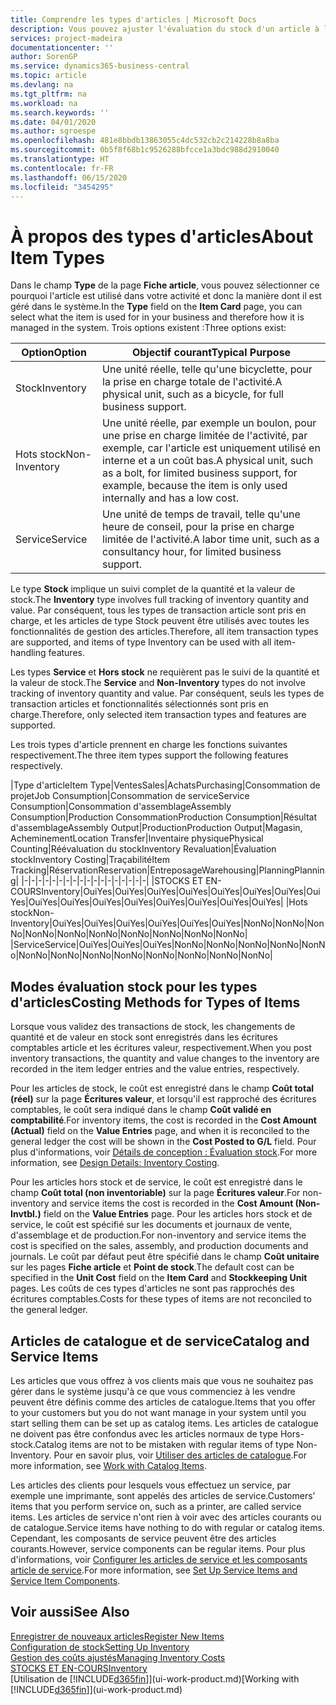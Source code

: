 ```yaml
---
title: Comprendre les types d'articles | Microsoft Docs
description: Vous pouvez ajuster l'évaluation du stock d'un article à l'aide des méthodes FIFO ou d'évaluation stock moyen, par exemple, lorsque les coûts article sont modifiés pour des motifs autres que les transactions.
services: project-madeira
documentationcenter: ''
author: SorenGP
ms.service: dynamics365-business-central
ms.topic: article
ms.devlang: na
ms.tgt_pltfrm: na
ms.workload: na
ms.search.keywords: ''
ms.date: 04/01/2020
ms.author: sgroespe
ms.openlocfilehash: 481e8bbdb13863055c4dc532cb2c214228b8a8ba
ms.sourcegitcommit: 0b5f8f68b1c9526288bfcce1a3bdc988d2910040
ms.translationtype: HT
ms.contentlocale: fr-FR
ms.lasthandoff: 06/15/2020
ms.locfileid: "3454295"
---
```

# <a name="about-item-types"></a><span data-ttu-id="c9fc9-103">À propos des types d'articles</span><span class="sxs-lookup"><span data-stu-id="c9fc9-103">About Item Types</span></span>
<span data-ttu-id="c9fc9-104">Dans le champ **Type** de la page **Fiche article**, vous pouvez sélectionner ce pourquoi l'article est utilisé dans votre activité et donc la manière dont il est géré dans le système.</span><span class="sxs-lookup"><span data-stu-id="c9fc9-104">In the **Type** field on the **Item Card** page, you can select what the item is used for in your business and therefore how it is managed in the system.</span></span> <span data-ttu-id="c9fc9-105">Trois options existent :</span><span class="sxs-lookup"><span data-stu-id="c9fc9-105">Three options exist:</span></span>

|<span data-ttu-id="c9fc9-106">Option</span><span class="sxs-lookup"><span data-stu-id="c9fc9-106">Option</span></span>|<span data-ttu-id="c9fc9-107">Objectif courant</span><span class="sxs-lookup"><span data-stu-id="c9fc9-107">Typical Purpose</span></span>|
|------|-----------|
|<span data-ttu-id="c9fc9-108">Stock</span><span class="sxs-lookup"><span data-stu-id="c9fc9-108">Inventory</span></span>|<span data-ttu-id="c9fc9-109">Une unité réelle, telle qu'une bicyclette, pour la prise en charge totale de l'activité.</span><span class="sxs-lookup"><span data-stu-id="c9fc9-109">A physical unit, such as a bicycle, for full business support.</span></span>|
|<span data-ttu-id="c9fc9-110">Hots stock</span><span class="sxs-lookup"><span data-stu-id="c9fc9-110">Non-Inventory</span></span>|<span data-ttu-id="c9fc9-111">Une unité réelle, par exemple un boulon, pour une prise en charge limitée de l'activité, par exemple, car l'article est uniquement utilisé en interne et a un coût bas.</span><span class="sxs-lookup"><span data-stu-id="c9fc9-111">A physical unit, such as a bolt, for limited business support, for example, because the item is only used internally and has a low cost.</span></span>|
|<span data-ttu-id="c9fc9-112">Service</span><span class="sxs-lookup"><span data-stu-id="c9fc9-112">Service</span></span>|<span data-ttu-id="c9fc9-113">Une unité de temps de travail, telle qu'une heure de conseil, pour la prise en charge limitée de l'activité.</span><span class="sxs-lookup"><span data-stu-id="c9fc9-113">A labor time unit, such as a consultancy hour, for limited business support.</span></span>|

<span data-ttu-id="c9fc9-114">Le type **Stock** implique un suivi complet de la quantité et la valeur de stock.</span><span class="sxs-lookup"><span data-stu-id="c9fc9-114">The **Inventory** type involves full tracking of inventory quantity and value.</span></span> <span data-ttu-id="c9fc9-115">Par conséquent, tous les types de transaction article sont pris en charge, et les articles de type Stock peuvent être utilisés avec toutes les fonctionnalités de gestion des articles.</span><span class="sxs-lookup"><span data-stu-id="c9fc9-115">Therefore, all item transaction types are supported, and items of type Inventory can be used with all item-handling features.</span></span>

<span data-ttu-id="c9fc9-116">Les types **Service** et **Hors stock** ne requièrent pas le suivi de la quantité et la valeur de stock.</span><span class="sxs-lookup"><span data-stu-id="c9fc9-116">The **Service** and **Non-Inventory** types do not involve tracking of inventory quantity and value.</span></span> <span data-ttu-id="c9fc9-117">Par conséquent, seuls les types de transaction articles et fonctionnalités sélectionnés sont pris en charge.</span><span class="sxs-lookup"><span data-stu-id="c9fc9-117">Therefore, only selected item transaction types and features are supported.</span></span>

<span data-ttu-id="c9fc9-118">Les trois types d'article prennent en charge les fonctions suivantes respectivement.</span><span class="sxs-lookup"><span data-stu-id="c9fc9-118">The three item types support the following features respectively.</span></span>

|<span data-ttu-id="c9fc9-119">Type d'article</span><span class="sxs-lookup"><span data-stu-id="c9fc9-119">Item Type</span></span>|<span data-ttu-id="c9fc9-120">Ventes</span><span class="sxs-lookup"><span data-stu-id="c9fc9-120">Sales</span></span>|<span data-ttu-id="c9fc9-121">Achats</span><span class="sxs-lookup"><span data-stu-id="c9fc9-121">Purchasing</span></span>|<span data-ttu-id="c9fc9-122">Consommation de projet</span><span class="sxs-lookup"><span data-stu-id="c9fc9-122">Job Consumption</span></span>|<span data-ttu-id="c9fc9-123">Consommation de service</span><span class="sxs-lookup"><span data-stu-id="c9fc9-123">Service Consumption</span></span>|<span data-ttu-id="c9fc9-124">Consommation d'assemblage</span><span class="sxs-lookup"><span data-stu-id="c9fc9-124">Assembly Consumption</span></span>|<span data-ttu-id="c9fc9-125">Production Consommation</span><span class="sxs-lookup"><span data-stu-id="c9fc9-125">Production Consumption</span></span>|<span data-ttu-id="c9fc9-126">Résultat d'assemblage</span><span class="sxs-lookup"><span data-stu-id="c9fc9-126">Assembly Output</span></span>|<span data-ttu-id="c9fc9-127">Production</span><span class="sxs-lookup"><span data-stu-id="c9fc9-127">Production Output</span></span>|<span data-ttu-id="c9fc9-128">Magasin, Acheminement</span><span class="sxs-lookup"><span data-stu-id="c9fc9-128">Location Transfer</span></span>|<span data-ttu-id="c9fc9-129">Inventaire physique</span><span class="sxs-lookup"><span data-stu-id="c9fc9-129">Physical Counting</span></span>|<span data-ttu-id="c9fc9-130">Réévaluation du stock</span><span class="sxs-lookup"><span data-stu-id="c9fc9-130">Inventory Revaluation</span></span>|<span data-ttu-id="c9fc9-131">Évaluation stock</span><span class="sxs-lookup"><span data-stu-id="c9fc9-131">Inventory Costing</span></span>|<span data-ttu-id="c9fc9-132">Traçabilité</span><span class="sxs-lookup"><span data-stu-id="c9fc9-132">Item Tracking</span></span>|<span data-ttu-id="c9fc9-133">Réservation</span><span class="sxs-lookup"><span data-stu-id="c9fc9-133">Reservation</span></span>|<span data-ttu-id="c9fc9-134">Entreposage</span><span class="sxs-lookup"><span data-stu-id="c9fc9-134">Warehousing</span></span>|<span data-ttu-id="c9fc9-135">Planning</span><span class="sxs-lookup"><span data-stu-id="c9fc9-135">Planning</span></span>|
|-|-|-|-|-|-|-|-|-|-|-|-|-|-|-|-|-|-|
|<span data-ttu-id="c9fc9-136">STOCKS ET EN-COURS</span><span class="sxs-lookup"><span data-stu-id="c9fc9-136">Inventory</span></span>|<span data-ttu-id="c9fc9-137">Oui</span><span class="sxs-lookup"><span data-stu-id="c9fc9-137">Yes</span></span>|<span data-ttu-id="c9fc9-138">Oui</span><span class="sxs-lookup"><span data-stu-id="c9fc9-138">Yes</span></span>|<span data-ttu-id="c9fc9-139">Oui</span><span class="sxs-lookup"><span data-stu-id="c9fc9-139">Yes</span></span>|<span data-ttu-id="c9fc9-140">Oui</span><span class="sxs-lookup"><span data-stu-id="c9fc9-140">Yes</span></span>|<span data-ttu-id="c9fc9-141">Oui</span><span class="sxs-lookup"><span data-stu-id="c9fc9-141">Yes</span></span>|<span data-ttu-id="c9fc9-142">Oui</span><span class="sxs-lookup"><span data-stu-id="c9fc9-142">Yes</span></span>|<span data-ttu-id="c9fc9-143">Oui</span><span class="sxs-lookup"><span data-stu-id="c9fc9-143">Yes</span></span>|<span data-ttu-id="c9fc9-144">Oui</span><span class="sxs-lookup"><span data-stu-id="c9fc9-144">Yes</span></span>|<span data-ttu-id="c9fc9-145">Oui</span><span class="sxs-lookup"><span data-stu-id="c9fc9-145">Yes</span></span>|<span data-ttu-id="c9fc9-146">Oui</span><span class="sxs-lookup"><span data-stu-id="c9fc9-146">Yes</span></span>|<span data-ttu-id="c9fc9-147">Oui</span><span class="sxs-lookup"><span data-stu-id="c9fc9-147">Yes</span></span>|<span data-ttu-id="c9fc9-148">Oui</span><span class="sxs-lookup"><span data-stu-id="c9fc9-148">Yes</span></span>|<span data-ttu-id="c9fc9-149">Oui</span><span class="sxs-lookup"><span data-stu-id="c9fc9-149">Yes</span></span>|<span data-ttu-id="c9fc9-150">Oui</span><span class="sxs-lookup"><span data-stu-id="c9fc9-150">Yes</span></span>|<span data-ttu-id="c9fc9-151">Oui</span><span class="sxs-lookup"><span data-stu-id="c9fc9-151">Yes</span></span>|<span data-ttu-id="c9fc9-152">Oui</span><span class="sxs-lookup"><span data-stu-id="c9fc9-152">Yes</span></span>|
|<span data-ttu-id="c9fc9-153">Hots stock</span><span class="sxs-lookup"><span data-stu-id="c9fc9-153">Non-Inventory</span></span>|<span data-ttu-id="c9fc9-154">Oui</span><span class="sxs-lookup"><span data-stu-id="c9fc9-154">Yes</span></span>|<span data-ttu-id="c9fc9-155">Oui</span><span class="sxs-lookup"><span data-stu-id="c9fc9-155">Yes</span></span>|<span data-ttu-id="c9fc9-156">Oui</span><span class="sxs-lookup"><span data-stu-id="c9fc9-156">Yes</span></span>|<span data-ttu-id="c9fc9-157">Oui</span><span class="sxs-lookup"><span data-stu-id="c9fc9-157">Yes</span></span>|<span data-ttu-id="c9fc9-158">Oui</span><span class="sxs-lookup"><span data-stu-id="c9fc9-158">Yes</span></span>|<span data-ttu-id="c9fc9-159">Oui</span><span class="sxs-lookup"><span data-stu-id="c9fc9-159">Yes</span></span>|<span data-ttu-id="c9fc9-160">Non</span><span class="sxs-lookup"><span data-stu-id="c9fc9-160">No</span></span>|<span data-ttu-id="c9fc9-161">Non</span><span class="sxs-lookup"><span data-stu-id="c9fc9-161">No</span></span>|<span data-ttu-id="c9fc9-162">Non</span><span class="sxs-lookup"><span data-stu-id="c9fc9-162">No</span></span>|<span data-ttu-id="c9fc9-163">Non</span><span class="sxs-lookup"><span data-stu-id="c9fc9-163">No</span></span>|<span data-ttu-id="c9fc9-164">Non</span><span class="sxs-lookup"><span data-stu-id="c9fc9-164">No</span></span>|<span data-ttu-id="c9fc9-165">Non</span><span class="sxs-lookup"><span data-stu-id="c9fc9-165">No</span></span>|<span data-ttu-id="c9fc9-166">Non</span><span class="sxs-lookup"><span data-stu-id="c9fc9-166">No</span></span>|<span data-ttu-id="c9fc9-167">Non</span><span class="sxs-lookup"><span data-stu-id="c9fc9-167">No</span></span>|<span data-ttu-id="c9fc9-168">Non</span><span class="sxs-lookup"><span data-stu-id="c9fc9-168">No</span></span>|<span data-ttu-id="c9fc9-169">Non</span><span class="sxs-lookup"><span data-stu-id="c9fc9-169">No</span></span>|
|<span data-ttu-id="c9fc9-170">Service</span><span class="sxs-lookup"><span data-stu-id="c9fc9-170">Service</span></span>|<span data-ttu-id="c9fc9-171">Oui</span><span class="sxs-lookup"><span data-stu-id="c9fc9-171">Yes</span></span>|<span data-ttu-id="c9fc9-172">Oui</span><span class="sxs-lookup"><span data-stu-id="c9fc9-172">Yes</span></span>|<span data-ttu-id="c9fc9-173">Oui</span><span class="sxs-lookup"><span data-stu-id="c9fc9-173">Yes</span></span>|<span data-ttu-id="c9fc9-174">Non</span><span class="sxs-lookup"><span data-stu-id="c9fc9-174">No</span></span>|<span data-ttu-id="c9fc9-175">Non</span><span class="sxs-lookup"><span data-stu-id="c9fc9-175">No</span></span>|<span data-ttu-id="c9fc9-176">Non</span><span class="sxs-lookup"><span data-stu-id="c9fc9-176">No</span></span>|<span data-ttu-id="c9fc9-177">Non</span><span class="sxs-lookup"><span data-stu-id="c9fc9-177">No</span></span>|<span data-ttu-id="c9fc9-178">Non</span><span class="sxs-lookup"><span data-stu-id="c9fc9-178">No</span></span>|<span data-ttu-id="c9fc9-179">Non</span><span class="sxs-lookup"><span data-stu-id="c9fc9-179">No</span></span>|<span data-ttu-id="c9fc9-180">Non</span><span class="sxs-lookup"><span data-stu-id="c9fc9-180">No</span></span>|<span data-ttu-id="c9fc9-181">Non</span><span class="sxs-lookup"><span data-stu-id="c9fc9-181">No</span></span>|<span data-ttu-id="c9fc9-182">Non</span><span class="sxs-lookup"><span data-stu-id="c9fc9-182">No</span></span>|<span data-ttu-id="c9fc9-183">Non</span><span class="sxs-lookup"><span data-stu-id="c9fc9-183">No</span></span>|<span data-ttu-id="c9fc9-184">Non</span><span class="sxs-lookup"><span data-stu-id="c9fc9-184">No</span></span>|<span data-ttu-id="c9fc9-185">Non</span><span class="sxs-lookup"><span data-stu-id="c9fc9-185">No</span></span>|<span data-ttu-id="c9fc9-186">Non</span><span class="sxs-lookup"><span data-stu-id="c9fc9-186">No</span></span>|

## <a name="costing-methods-for-types-of-items"></a><span data-ttu-id="c9fc9-187">Modes évaluation stock pour les types d'articles</span><span class="sxs-lookup"><span data-stu-id="c9fc9-187">Costing Methods for Types of Items</span></span>
<span data-ttu-id="c9fc9-188">Lorsque vous validez des transactions de stock, les changements de quantité et de valeur en stock sont enregistrés dans les écritures comptables article et les écritures valeur, respectivement.</span><span class="sxs-lookup"><span data-stu-id="c9fc9-188">When you post inventory transactions, the quantity and value changes to the inventory are recorded in the item ledger entries and the value entries, respectively.</span></span> 

<span data-ttu-id="c9fc9-189">Pour les articles de stock, le coût est enregistré dans le champ **Coût total (réel)** sur la page **Écritures valeur**, et lorsqu'il est rapproché des écritures comptables, le coût sera indiqué dans le champ **Coût validé en comptabilité**.</span><span class="sxs-lookup"><span data-stu-id="c9fc9-189">For inventory items, the cost is recorded in the **Cost Amount (Actual)** field on the **Value Entries** page, and when it is reconciled to the general ledger the cost will be shown in the **Cost Posted to G/L** field.</span></span> <span data-ttu-id="c9fc9-190">Pour plus d'informations, voir [Détails de conception : Évaluation stock](design-details-inventory-costing.md).</span><span class="sxs-lookup"><span data-stu-id="c9fc9-190">For more information, see [Design Details: Inventory Costing](design-details-inventory-costing.md).</span></span>

<span data-ttu-id="c9fc9-191">Pour les articles hors stock et de service, le coût est enregistré dans le champ **Coût total (non inventoriable)** sur la page **Écritures valeur**.</span><span class="sxs-lookup"><span data-stu-id="c9fc9-191">For non-inventory and service items the cost is recorded in the **Cost Amount (Non-Invtbl.)** field on the **Value Entries** page.</span></span> <span data-ttu-id="c9fc9-192">Pour les articles hors stock et de service, le coût est spécifié sur les documents et journaux de vente, d'assemblage et de production.</span><span class="sxs-lookup"><span data-stu-id="c9fc9-192">For non-inventory and service items the cost is specified on the sales, assembly, and production documents and journals.</span></span> <span data-ttu-id="c9fc9-193">Le coût par défaut peut être spécifié dans le champ **Coût unitaire** sur les pages **Fiche article** et **Point de stock**.</span><span class="sxs-lookup"><span data-stu-id="c9fc9-193">The default cost can be specified in the **Unit Cost** field on the **Item Card** and **Stockkeeping Unit** pages.</span></span> <span data-ttu-id="c9fc9-194">Les coûts de ces types d'articles ne sont pas rapprochés des écritures comptables.</span><span class="sxs-lookup"><span data-stu-id="c9fc9-194">Costs for these types of items are not reconciled to the general ledger.</span></span> 

## <a name="catalog-and-service-items"></a><span data-ttu-id="c9fc9-195">Articles de catalogue et de service</span><span class="sxs-lookup"><span data-stu-id="c9fc9-195">Catalog and Service Items</span></span>
<span data-ttu-id="c9fc9-196">Les articles que vous offrez à vos clients mais que vous ne souhaitez pas gérer dans le système jusqu'à ce que vous commenciez à les vendre peuvent être définis comme des articles de catalogue.</span><span class="sxs-lookup"><span data-stu-id="c9fc9-196">Items that you offer to your customers but you do not want manage in your system until you start selling them can be set up as catalog items.</span></span> <span data-ttu-id="c9fc9-197">Les articles de catalogue ne doivent pas être confondus avec les articles normaux de type Hors-stock.</span><span class="sxs-lookup"><span data-stu-id="c9fc9-197">Catalog items are not to be mistaken with regular items of type Non-Inventory.</span></span> <span data-ttu-id="c9fc9-198">Pour en savoir plus, voir [Utiliser des articles de catalogue](inventory-how-work-nonstock-items.md).</span><span class="sxs-lookup"><span data-stu-id="c9fc9-198">For more information, see [Work with Catalog Items](inventory-how-work-nonstock-items.md).</span></span>

<span data-ttu-id="c9fc9-199">Les articles des clients pour lesquels vous effectuez un service, par exemple une imprimante, sont appelés des articles de service.</span><span class="sxs-lookup"><span data-stu-id="c9fc9-199">Customers' items that you perform service on, such as a printer, are called service items.</span></span> <span data-ttu-id="c9fc9-200">Les articles de service n'ont rien à voir avec des articles courants ou de catalogue.</span><span class="sxs-lookup"><span data-stu-id="c9fc9-200">Service items have nothing to do with regular or catalog items.</span></span> <span data-ttu-id="c9fc9-201">Cependant, les composants de service peuvent être des articles courants.</span><span class="sxs-lookup"><span data-stu-id="c9fc9-201">However, service components can be regular items.</span></span> <span data-ttu-id="c9fc9-202">Pour plus d'informations, voir [Configurer les articles de service et les composants article de service](service-how-setup-service-items.md).</span><span class="sxs-lookup"><span data-stu-id="c9fc9-202">For more information, see [Set Up Service Items and Service Item Components](service-how-setup-service-items.md).</span></span>

## <a name="see-also"></a><span data-ttu-id="c9fc9-203">Voir aussi</span><span class="sxs-lookup"><span data-stu-id="c9fc9-203">See Also</span></span>
[<span data-ttu-id="c9fc9-204">Enregistrer de nouveaux articles</span><span class="sxs-lookup"><span data-stu-id="c9fc9-204">Register New Items</span></span>](inventory-how-register-new-items.md)  
[<span data-ttu-id="c9fc9-205">Configuration de stock</span><span class="sxs-lookup"><span data-stu-id="c9fc9-205">Setting Up Inventory</span></span>](inventory-setup-inventory.md)  
[<span data-ttu-id="c9fc9-206">Gestion des coûts ajustés</span><span class="sxs-lookup"><span data-stu-id="c9fc9-206">Managing Inventory Costs</span></span>](finance-manage-inventory-costs.md)  
[<span data-ttu-id="c9fc9-207">STOCKS ET EN-COURS</span><span class="sxs-lookup"><span data-stu-id="c9fc9-207">Inventory</span></span>](inventory-manage-inventory.md)  
<span data-ttu-id="c9fc9-208">[Utilisation de [!INCLUDE[d365fin](includes/d365fin_md.md)]](ui-work-product.md)</span><span class="sxs-lookup"><span data-stu-id="c9fc9-208">[Working with [!INCLUDE[d365fin](includes/d365fin_md.md)]](ui-work-product.md)</span></span>
